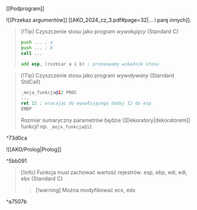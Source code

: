[[Podprogram]]

![[Przekaz argumentów]]
[[AKO_2024_cz_3.pdf#page=32|... i parę innych]].

>[!Tip] Czyszczenie stosu jako program *wywołujący* (Standard C)
> ```asm
> push ... ; a
> push ... ; b
> call ...
> 
> add esp, (rozmiar a i b) ; przesuwamy wskaźnik stosu 

>[!Tip] Czyszczenie stosu jako program *wywoływany* (Standard StdCall)
>```asm
>_moja_funkcja@12 PROC
>...
>ret 12 ; wracając do wywołującego dodaj 12 do esp
>ENDP
>```
>Rozmiar sumaryczny parametrów będzie [[Dekoratory|dekoratorem]] funkcji! np. `_moja_funkcja@12`

^73d0ca

![[AKO/Prolog|Prolog]]

^5bb091

>[!info] Funkcja musi zachować wartość rejestrów:
>esp, ebp, edi, edi, ebx
>(Standard C)
>>[!warning] Można modyfikować ecx, edx

^a7507b